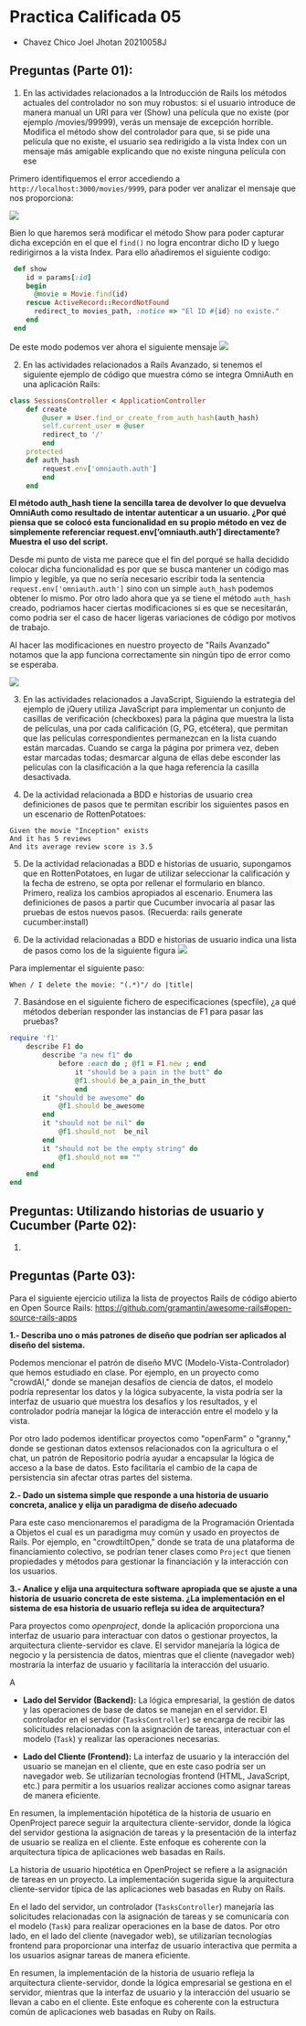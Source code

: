 # Practica Calificada 05
- Chavez Chico Joel Jhotan 20210058J

## Preguntas (Parte 01):
1) En las actividades relacionados a la Introducción de Rails los métodos actuales del controlador no son muy robustos: si el usuario introduce de manera manual un URI para ver (Show) una película que no existe (por ejemplo /movies/99999), verás un mensaje de excepción horrible. Modifica el método show del controlador para que, si se pide una película que no existe, el usuario sea redirigido a la vista Index con un mensaje más amigable explicando que no existe ninguna película con ese

Primero identifiquemos el error accediendo a `http://localhost:3000/movies/9999`, para poder ver analizar el mensaje que nos proporciona:

![](img/1.png)

Bien lo que haremos será modificar el método Show para poder capturar dicha excepción en el que el `find()` no logra encontrar dicho ID y luego redirigirnos a la vista Index. Para ello añadiremos el siguiente codigo:

```rb
 def show
    id = params[:id]
    begin
      @movie = Movie.find(id) 
    rescue ActiveRecord::RecordNotFound
      redirect_to movies_path, :notice => "El ID #{id} no existe."
    end
 end
```

De este modo podemos ver ahora el siguiente mensaje
![](img/2.png)


2) En las actividades relacionados a Rails Avanzado, si tenemos el siguiente ejemplo de código que muestra cómo se integra OmniAuth en una aplicación Rails:
```rb
class SessionsController < ApplicationController
    def create
        @user = User.find_or_create_from_auth_hash(auth_hash)
        self.current_user = @user
        redirect_to '/'
        end
    protected
    def auth_hash
        request.env['omniauth.auth']
        end
    end
```

**El método auth_hash  tiene la sencilla tarea de devolver lo que devuelva OmniAuth como resultado de intentar autenticar a un usuario. ¿Por qué piensa que se colocó esta funcionalidad  en su propio método en vez de simplemente referenciar request.env[’omniauth.auth’] directamente? Muestra el uso del script.**

Desde mi punto de vista me parece que el fin del porqué se halla decidido colocar dicha funcionalidad es por que se busca mantener un código mas limpio y legible, ya que no sería necesario escribir toda la sentencia `request.env['omniauth.auth']` sino con un simple `auth_hash` podemos obtener lo mismo. Por otro lado ahora que ya se tiene el método `auth_hash` creado, podriamos hacer ciertas modificaciones si es que se necesitarán, como podria ser el caso de hacer ligeras variaciones de código por motivos de trabajo.

Al hacer las modificaciones en nuestro proyecto de "Rails Avanzado" notamos que la app funciona correctamente sin ningún tipo de error como se esperaba.


![](img/3.png)

3) En las actividades relacionados a JavaScript, Siguiendo la estrategia del ejemplo de jQuery utiliza JavaScript para implementar un conjunto de casillas de verificación (checkboxes) para la página que muestra la lista de películas, una por cada calificación (G, PG, etcétera), que permitan que las películas correspondientes permanezcan en la lista cuando están marcadas. Cuando se carga la página por primera vez, deben estar marcadas todas; desmarcar alguna de ellas debe esconder las películas con la clasificación a la que haga referencia la casilla desactivada.



4) De la actividad relacionada a BDD e historias de usuario crea definiciones de pasos que te permitan escribir los siguientes pasos en un escenario de RottenPotatoes:

```
Given the movie "Inception" exists
And it has 5 reviews
And its average review score is 3.5
```

5) De la actividad relacionadas a BDD e historias de usuario, supongamos que en RottenPotatoes, en lugar de utilizar seleccionar la calificación y la fecha de estreno, se opta por rellenar el formulario en blanco. Primero, realiza los cambios apropiados al escenario. Enumera las definiciones de pasos a partir que Cucumber invocaría al pasar las pruebas de estos nuevos pasos. (Recuerda: rails generate cucumber:install)

6) De la actividad relacionadas a BDD e historias de usuario indica una lista de pasos como los de la siguiente figura
![](img/a.png)

Para implementar el siguiente paso:
```
When / I delete the movie: "(.*)"/ do |title|
```


7) Basándose en el siguiente fichero de especificaciones (specfile), ¿a qué métodos deberían responder las instancias de F1 para pasar las pruebas?
 
```rb
require 'f1'
	describe F1 do
        describe "a new f1" do
            before :each do ; @f1 = F1.new ; end
                it "should be a pain in the butt" do
                @f1.should be_a_pain_in_the_butt
                end
        it "should be awesome" do
            @f1.should be_awesome
        end
        it "should not be nil" do
            @f1.should_not  be_nil
        end
        it "should not be the empty string" do
            @f1.should_not == ""
        end
    end
end
```

## Preguntas: Utilizando historias de usuario y Cucumber (Parte 02):
1) 



## Preguntas (Parte 03):
Para el siguiente ejercicio utiliza la lista de proyectos Rails de código abierto en Open Source Rails: https://github.com/gramantin/awesome-rails#open-source-rails-apps


**1.- Describa uno o más patrones de diseño que podrían ser aplicados al diseño del sistema.**

Podemos mencionar el patrón de diseño MVC (Modelo-Vista-Controlador) que hemos estudiado en clase. Por ejemplo, en un proyecto como "crowdAI," donde se manejan desafíos de ciencia de datos, el modelo podría representar los datos y la lógica subyacente, la vista podría ser la interfaz de usuario que muestra los desafíos y los resultados, y el controlador podría manejar la lógica de interacción entre el modelo y la vista.

Por otro lado podemos identificar  proyectos como "openFarm" o "granny," donde se gestionan datos extensos relacionados con la agricultura o el chat, un patrón de Repositorio podría ayudar a encapsular la lógica de acceso a la base de datos. Esto facilitaría el cambio de la capa de persistencia sin afectar otras partes del sistema.

**2.- Dado un sistema simple que responde a una historia de usuario concreta, analice y elija un paradigma de diseño adecuado**

Para este caso mencionaremos el paradigma de la Programación Orientada a Objetos el cual es un paradigma muy común y usado en proyectos de Rails. Por ejemplo, en "crowdtiltOpen," donde se trata de una plataforma de financiamiento colectivo, se podrían tener clases como `Project` que tienen propiedades y métodos para gestionar la financiación y la interacción con los usuarios.

**3.- Analice y elija una arquitectura software apropiada que se ajuste a una historia de usuario concreta de este sistema. ¿La implementación en el sistema de esa historia de usuario refleja su idea de arquitectura?**

Para proyectos como *openproject*, donde la aplicación proporciona una interfaz de usuario para interactuar con datos o gestionar proyectos, la arquitectura cliente-servidor es clave. El servidor manejaría la lógica de negocio y la persistencia de datos, mientras que el cliente (navegador web) mostraría la interfaz de usuario y facilitaría la interacción del usuario.

A
- **Lado del Servidor (Backend):** La lógica empresarial, la gestión de datos y las operaciones de base de datos se manejan en el servidor. El controlador en el servidor (`TasksController`) se encarga de recibir las solicitudes relacionadas con la asignación de tareas, interactuar con el modelo (`Task`) y realizar las operaciones necesarias.

- **Lado del Cliente (Frontend):** La interfaz de usuario y la interacción del usuario se manejan en el cliente, que en este caso podría ser un navegador web. Se utilizarían tecnologías frontend (HTML, JavaScript, etc.) para permitir a los usuarios realizar acciones como asignar tareas de manera eficiente.

En resumen, la implementación hipotética de la historia de usuario en OpenProject parece seguir la arquitectura cliente-servidor, donde la lógica del servidor gestiona la asignación de tareas y la presentación de la interfaz de usuario se realiza en el cliente. Este enfoque es coherente con la arquitectura típica de aplicaciones web basadas en Rails.

La historia de usuario hipotética en OpenProject se refiere a la asignación de tareas en un proyecto. La implementación sugerida sigue la arquitectura cliente-servidor típica de las aplicaciones web basadas en Ruby on Rails.


En el lado del servidor, un controlador (`TasksController`) manejaría las solicitudes relacionadas con la asignación de tareas y se comunicaría con el modelo (`Task`) para realizar operaciones en la base de datos. Por otro lado, en el lado del cliente (navegador web), se utilizarían tecnologías frontend para proporcionar una interfaz de usuario interactiva que permita a los usuarios asignar tareas de manera eficiente.

En resumen, la implementación de la historia de usuario refleja la arquitectura cliente-servidor, donde la lógica empresarial se gestiona en el servidor, mientras que la interfaz de usuario y la interacción del usuario se llevan a cabo en el cliente. Este enfoque es coherente con la estructura común de aplicaciones web basadas en Ruby on Rails.